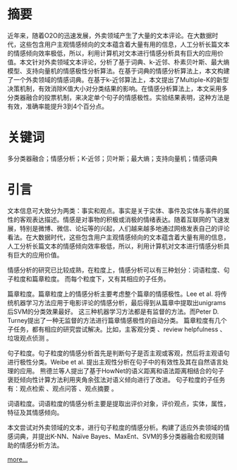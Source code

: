 # 摘要
近年来，随着O2O的迅速发展，外卖领域产生了大量的文本评论。在大数据时代，这些包含用户主观情感倾向的文本蕴含着大量有用的信息，人工分析长篇文本的情感倾向效率极低，所以，利用计算机对文本进行情感分析具有巨大的应用价值。本文针对外卖领域文本评论，分析了基于词典、k-近邻、朴素贝叶斯、最大熵模型、支持向量机的情感极性分析算法。在基于词典的情感分析算法上，本文构建了一个外卖领域的情感词典。在基于k-近邻算法上，本文提出了Multiple-K的新型决策机制，有效消除K值大小对分类结果的影响。在情感分析算法上，本文采用多分类器融合的投票机制，来决定单个句子的情感极性。实验结果表明，这种方法是有效，准确率能提升3到4个百分点。

# 关键词
多分类器融合；情感分析；K-近邻；贝叶斯；最大熵；支持向量机；情感词典

# 引言
文本信息可大致分为两类：事实和观点。事实是关于实体、事件及实体与事件的属性的客观表达描述。情感是对事物的积极或消极的情绪表达。随着互联网的飞速发展，特别是微博、微信、论坛等的兴起，人们越来越多地通过网络发表自己的评论看法。在大数据时代，这些包含用户主观情感倾向的文本蕴含着大量有用的信息，人工分析长篇文本的情感倾向效率极低，所以，利用计算机对文本进行情感分析具有巨大的应用价值。 

情感分析的研究已比较成熟，在粒度上，情感分析可以有三种划分：词语粒度、句子粒度和篇章粒度。 而每个粒度下，又有其相应的子任务。 

篇章粒度。篇章粒度上的情感分析主要考虑整个篇章的情感极性。Lee et al. 将传统机器学习方法应用于电影评论的情感分析，最后得到从篇章中提取出unigrams后SVM的分类效果最好。 这三种机器学习方法都是有监督的方法。而Peter D. Turney提出了一种无监督的方法进行篇章情感极性的自动分类。 篇章粒度有几个子任务，都有相应的研究尝试解决。比如，主客观分类 、review helpfulness 、垃圾观点侦测 。

句子粒度。句子粒度的情感分析首先是判断句子是否主观或客观，然后将主观语句进行极性分类。Weibe et al. 提出主观性分析在句子中的有效性及其在自然语言处理的应用。 熊德兰等人提出了基于HowNet的语义距离和语法距离相结合的句子褒贬倾向性计算方法利用夹角余弦法对语义倾向进行了改进。 句子粒度的子任务有：观点检索 、观点问答 、观点摘要 。

词语粒度。词语粒度的情感分析主要是提取出评价对象，评价观点，实体，属性，特征及其情感倾向。   

本文尝试对外卖领域的文本，进行句子粒度的情感分析。构建了适应外卖领域的情感词典，并提出K-NN、Naïve Bayes、MaxEnt、SVM的多分类器融合和规则辅助的情感分析方法。

[more...](/paper/多分类器融合的情感分析方法研究.pdf)